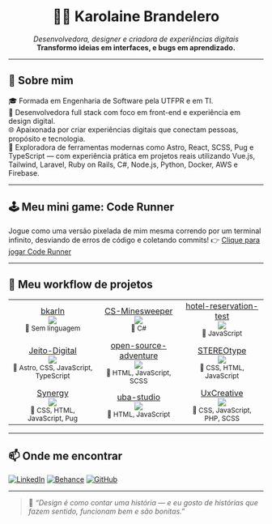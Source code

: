 <h1 align="center">👩‍💻 Karolaine Brandelero</h1>
<p align="center">
  <em>Desenvolvedora, designer e criadora de experiências digitais</em><br>
  <strong>Transformo ideias em interfaces, e bugs em aprendizado.</strong>
</p>

---

## 🚀 Sobre mim

🎓 Formada em Engenharia de Software pela UTFPR e em TI.</br>
💼 Desenvolvedora full stack com foco em front-end e experiência em design digital.</br>
🌐 Apaixonada por criar experiências digitais que conectam pessoas, propósito e tecnologia.</br>
🧩 Exploradora de ferramentas modernas como Astro, React, SCSS, Pug e TypeScript — com experiência prática em projetos reais utilizando Vue.js, Tailwind, Laravel, Ruby on Rails, C#, Node.js, Python, Docker, AWS e Firebase.</br>

---

## 🕹️ Meu mini game: Code Runner

Jogue como uma versão pixelada de mim mesma correndo por um terminal infinito, desviando de erros de código e coletando commits!
👉 [Clique para jogar Code Runner](https://bkarln.github.io/bkarln/)

---

## 🧪 Meu workflow de projetos

<div align="center">
<table>
<tr>
<td align="center">
<a href="https://github.com/bkarln/bkarln" target="_blank">bkarln</a><br/>
<img src="https://img.shields.io/badge/Commits-84-blue?style=for-the-badge"/><br/>
<sub>🧠 Sem linguagem</sub>
</td>
<td align="center">
<a href="https://github.com/bkarln/CS-Minesweeper" target="_blank">CS-Minesweeper</a><br/>
<img src="https://img.shields.io/badge/Commits-9-blue?style=for-the-badge"/><br/>
<sub>🧠 C#</sub>
</td>
<td align="center">
<a href="https://github.com/bkarln/hotel-reservation-test" target="_blank">hotel-reservation-test</a><br/>
<img src="https://img.shields.io/badge/Commits-10-blue?style=for-the-badge"/><br/>
<sub>🧠 JavaScript</sub>
</td>
</tr>
<tr>
<td align="center">
<a href="https://github.com/bkarln/Jeito-Digital" target="_blank">Jeito-Digital</a><br/>
<img src="https://img.shields.io/badge/Commits-31-blue?style=for-the-badge"/><br/>
<sub>🧠 Astro, CSS, JavaScript, TypeScript</sub>
</td>
<td align="center">
<a href="https://github.com/bkarln/open-source-adventure" target="_blank">open-source-adventure</a><br/>
<img src="https://img.shields.io/badge/Commits-141-blue?style=for-the-badge"/><br/>
<sub>🧠 HTML, JavaScript, SCSS</sub>
</td>
<td align="center">
<a href="https://github.com/bkarln/STEREOtype" target="_blank">STEREOtype</a><br/>
<img src="https://img.shields.io/badge/Commits-24-blue?style=for-the-badge"/><br/>
<sub>🧠 CSS, HTML, JavaScript</sub>
</td>
</tr>
<tr>
<td align="center">
<a href="https://github.com/bkarln/Synergy" target="_blank">Synergy</a><br/>
<img src="https://img.shields.io/badge/Commits-1628-blue?style=for-the-badge"/><br/>
<sub>🧠 CSS, HTML, JavaScript, Pug</sub>
</td>
<td align="center">
<a href="https://github.com/bkarln/uba-studio" target="_blank">uba-studio</a><br/>
<img src="https://img.shields.io/badge/Commits-11-blue?style=for-the-badge"/><br/>
<sub>🧠 HTML, JavaScript</sub>
</td>
<td align="center">
<a href="https://github.com/bkarln/UxCreative" target="_blank">UxCreative</a><br/>
<img src="https://img.shields.io/badge/Commits-44-blue?style=for-the-badge"/><br/>
<sub>🧠 CSS, JavaScript, PHP, SCSS</sub>
</td>
</tr>
</table>
</div>

---

## 📫 Onde me encontrar

[![LinkedIn](https://img.shields.io/badge/LinkedIn-Karolaine%20Brandelero-blue?style=for-the-badge&logo=linkedin)](https://www.linkedin.com/in/karolaine-brandelero/)
[![Behance](https://img.shields.io/badge/Behance-karolbrandelero-0057ff?style=for-the-badge&logo=behance)](https://www.behance.net/karolbrandelero)
[![GitHub](https://img.shields.io/badge/GitHub-bkarln-black?style=for-the-badge&logo=github)](https://github.com/bkarln)

---

> 💬 *“Design é como contar uma história — e eu gosto de histórias que fazem sentido, funcionam bem e são bonitas.”*
